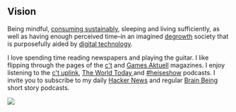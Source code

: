 ## Vision
Being mindful, [consuming sustainably](http://scorai.org/), sleeping and living sufficiently, as well as having enough perceived time–in an imagined [degrowth](https://degrowth.org/) society that is purposefully aided by [digital technology](http://sheetgo.com/).

I love spending time reading newspapers and playing the guitar. I like flipping through the pages of the [c't](https://www.heise.de/ct/) and [Games Aktuell](http://www.gamesaktuell.de/) magazines. I enjoy listening to the [c't uplink](https://www.heise.de/video/thema/c't-uplink), [The World Today
](http://www.abc.net.au/radio/programs/worldtoday/episodes/) and [#heiseshow](https://www.heise.de/thema/%23heiseshow) podcasts. I invite you to subscribe to my daily [Hacker News](https://anchor.fm/orschiro) and regular [Brain Being](https://brainbeing.wordpress.com/) short story podcasts.

![](https://raw.githubusercontent.com/orschiro/about/master/favicon.ico)
